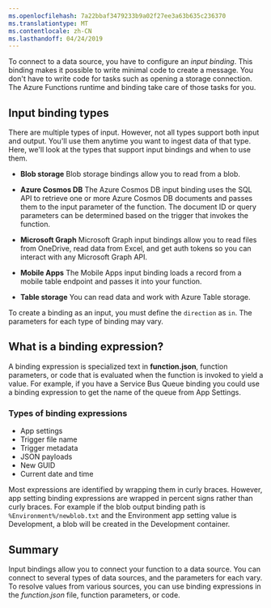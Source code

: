 ```yaml
---
ms.openlocfilehash: 7a22bbaf3479233b9a02f27ee3a63b635c236370
ms.translationtype: MT
ms.contentlocale: zh-CN
ms.lasthandoff: 04/24/2019
---
```

To connect to a data source, you have to configure an *input binding*. This binding makes it possible to write minimal code to create a message. You don't have to write code for tasks such as opening a storage connection. The Azure Functions runtime and binding take care of those tasks for you.

## <a name="input-binding-types"></a>Input binding types

There are multiple types of input. However, not all types support both input and output. You'll use them anytime you want to ingest data of that type. Here, we'll look at the types that support input bindings and when to use them.

- **Blob storage**  Blob storage bindings allow you to read from a blob.

- **Azure Cosmos DB**  The Azure Cosmos DB input binding uses the SQL API to retrieve one or more Azure Cosmos DB documents and passes them to the input parameter of the function. The document ID or query parameters can be determined based on the trigger that invokes the function.

- **Microsoft Graph**  Microsoft Graph input bindings allow you to read files from OneDrive, read data from Excel, and get auth tokens so you can interact with any Microsoft Graph API.

- **Mobile Apps**  The Mobile Apps input binding loads a record from a mobile table endpoint and passes it into your function.

- **Table storage**  You can read data and work with Azure Table storage.

To create a binding as an input, you must define the `direction` as `in`.
The parameters for each type of binding may vary.

## <a name="what-is-a-binding-expression"></a>What is a binding expression?

A binding expression is specialized text in **function.json**, function parameters, or code that is evaluated when the function is invoked to yield a value. For example, if you have a Service Bus Queue binding you could use a binding expression to get the name of the queue from App Settings.

### <a name="types-of-binding-expressions"></a>Types of binding expressions

- App settings
- Trigger file name
- Trigger metadata
- JSON payloads
- New GUID
- Current date and time

Most expressions are identified by wrapping them in curly braces. However, app setting binding expressions are wrapped in percent signs rather than curly braces. For example if the blob output binding path is `%Environment%/newblob.txt` and the Environment app setting value is Development, a blob will be created in the Development container.

## <a name="summary"></a>Summary

Input bindings allow you to connect your function to a data source. You can connect to several types of data sources, and the parameters for each vary. To resolve values from various sources, you can use binding expressions in the *function.json* file, function parameters, or code.